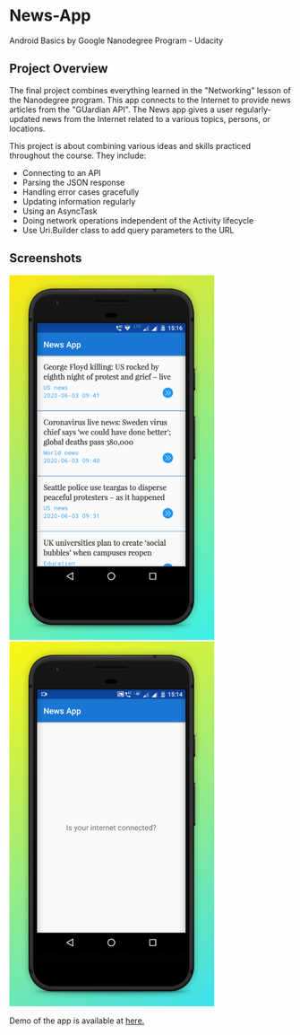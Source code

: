 # News-App
 Android Basics by Google Nanodegree Program - Udacity
## Project Overview
The final project combines everything learned in the "Networking" lesson of the Nanodegree program. This app connects to the Internet to provide news articles from the "GUardian API". The News app gives a user regularly-updated news from the Internet related to a various topics, persons, or locations. 

This project is about combining various ideas and skills practiced throughout the course. They include:

- Connecting to an API
- Parsing the JSON response
- Handling error cases gracefully
- Updating information regularly
- Using an AsyncTask
- Doing network operations independent of the Activity lifecycle
- Use Uri.Builder class to add query parameters to the URL

## Screenshots
<img src="demo/home.jpg" weight=360 height=650>     <img src="demo/no_internet.jpg" weight=360 height=650>


Demo of the app is available at <a href="demo/demo.gif">here.
